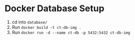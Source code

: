 # Docker Database Setup

1. cd into `database/`
2. Run `docker build -t ct-db-img .`
3. Run `docker run -d --name ct-db -p 5432:5432 ct-db-img`
